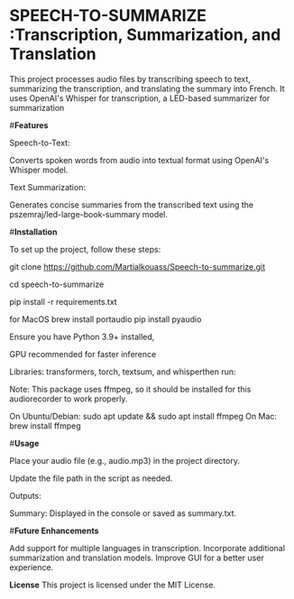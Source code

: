 # SPEECH-TO-SUMMARIZE :Transcription, Summarization, and Translation


This project processes audio files by transcribing speech to text, summarizing the transcription, and translating the summary into French. It uses OpenAI's Whisper for transcription, a LED-based summarizer for summarization

#**Features**

Speech-to-Text:

Converts spoken words from audio into textual format using OpenAI's Whisper model.

Text Summarization:

Generates concise summaries from the transcribed text using the pszemraj/led-large-book-summary model.



#**Installation**

To set up the project, follow these steps:

git clone https://github.com/Martialkouass/Speech-to-summarize.git

cd speech-to-summarize

pip install -r requirements.txt  

for MacOS
brew install portaudio
pip install pyaudio

Ensure you have Python 3.9+ installed,

GPU recommended for faster inference

Libraries: transformers, torch, textsum, and whisperthen run:


Note: This package uses ffmpeg, so it should be installed for this audiorecorder to work properly.

On Ubuntu/Debian: sudo apt update && sudo apt install ffmpeg
On Mac: brew install ffmpeg


#**Usage**

Place your audio file (e.g., audio.mp3) in the project directory.

Update the file path in the script as needed.


Outputs:


Summary: Displayed in the console or saved as summary.txt.


#**Future Enhancements**

Add support for multiple languages in transcription.
Incorporate additional summarization and translation models.
Improve GUI for a better user experience.



**License**
This project is licensed under the MIT License.

